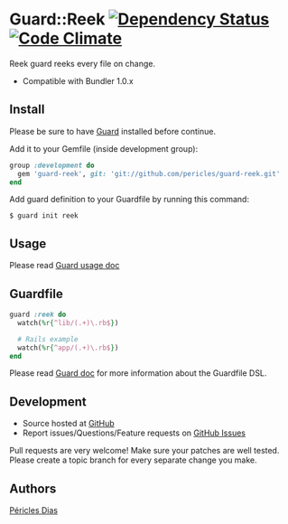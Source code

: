 # Guard::Reek [![Dependency Status](https://gemnasium.com/pericles/guard-reek.png)](https://gemnasium.com/pericles/guard-reek) [![Code Climate](https://codeclimate.com/github/pericles/guard-reek.png)](https://codeclimate.com/github/pericles/guard-reek)

Reek guard reeks every file on change.

* Compatible with Bundler 1.0.x

## Install

Please be sure to have [Guard](https://github.com/guard/guard) installed before continue.

Add it to your Gemfile (inside development group):

``` ruby
group :development do
  gem 'guard-reek', git: 'git://github.com/pericles/guard-reek.git'
end
```

Add guard definition to your Guardfile by running this command:

```
$ guard init reek
```

## Usage

Please read [Guard usage doc](https://github.com/guard/guard#readme)

## Guardfile

```ruby
guard :reek do
  watch(%r{^lib/(.+)\.rb$})

  # Rails example
  watch(%r{^app/(.+)\.rb$})
end
```

Please read [Guard doc](https://github.com/guard/guard#readme) for more information about the Guardfile DSL.

## Development

* Source hosted at [GitHub](https://github.com/pericles/guard-reek)
* Report issues/Questions/Feature requests on [GitHub Issues](https://github.com/pericles/guard-reek/issues)

Pull requests are very welcome! Make sure your patches are well tested. Please create a topic branch for every separate change
you make.

## Authors

[Péricles Dias](https://github.com/pericles)
